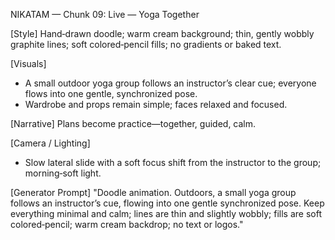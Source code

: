 NIKATAM — Chunk 09: Live — Yoga Together

[Style]
Hand‑drawn doodle; warm cream background; thin, gently wobbly graphite lines; soft colored‑pencil fills; no gradients or baked text.

[Visuals]
- A small outdoor yoga group follows an instructor’s clear cue; everyone flows into one gentle, synchronized pose.
- Wardrobe and props remain simple; faces relaxed and focused.

[Narrative]
Plans become practice—together, guided, calm.

[Camera / Lighting]
- Slow lateral slide with a soft focus shift from the instructor to the group; morning‑soft light.

[Generator Prompt]
"Doodle animation. Outdoors, a small yoga group follows an instructor’s cue, flowing into one gentle synchronized pose. Keep everything minimal and calm; lines are thin and slightly wobbly; fills are soft colored‑pencil; warm cream backdrop; no text or logos."

 